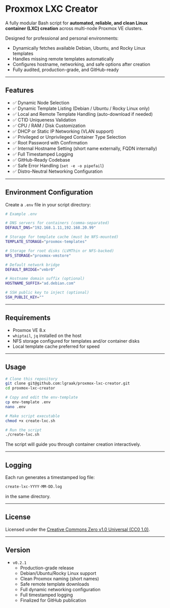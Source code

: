 # Proxmox LXC Creator

A fully modular Bash script for **automated, reliable, and clean Linux container (LXC) creation** across multi-node Proxmox VE clusters.

Designed for professional and personal environments:
- Dynamically fetches available Debian, Ubuntu, and Rocky Linux templates
- Handles missing remote templates automatically
- Configures hostname, networking, and safe options after creation
- Fully audited, production-grade, and GitHub-ready

---

## Features

- ✅ Dynamic Node Selection
- ✅ Dynamic Template Listing (Debian / Ubuntu / Rocky Linux only)
- ✅ Local and Remote Template Handling (auto-download if needed)
- ✅ CTID Uniqueness Validation
- ✅ CPU / RAM / Disk Customization
- ✅ DHCP or Static IP Networking (VLAN support)
- ✅ Privileged or Unprivileged Container Type Selection
- ✅ Root Password with Confirmation
- ✅ Internal Hostname Setting (short name externally, FQDN internally)
- ✅ Full Timestamped Logging
- ✅ GitHub-Ready Codebase
- ✅ Safe Error Handling (`set -e -o pipefail`)
- ✅ Distro-Neutral Networking Configuration

---

## Environment Configuration

Create a `.env` file in your script directory:

```bash
# Example .env

# DNS servers for containers (comma-separated)
DEFAULT_DNS="192.168.1.11,192.168.20.99"

# Storage for template cache (must be NFS-mounted)
TEMPLATE_STORAGE="proxmox-templates"

# Storage for root disks (LVMThin or NFS-backed)
NFS_STORAGE="proxmox-vmstore"

# Default network bridge
DEFAULT_BRIDGE="vmbr0"

# Hostname domain suffix (optional)
HOSTNAME_SUFFIX="ad.debian.com"

# SSH public key to inject (optional)
SSH_PUBLIC_KEY=""
```

---

## Requirements

- Proxmox VE 8.x
- `whiptail`, `jq` installed on the host
- NFS storage configured for templates and/or container disks
- Local template cache preferred for speed

---

## Usage

```bash
# Clone this repository
git clone git@github.com:lgraak/proxmox-lxc-creator.git
cd proxmox-lxc-creator

# Copy and edit the env-template
cp env-template .env
nano .env

# Make script executable
chmod +x create-lxc.sh

# Run the script
./create-lxc.sh
```

The script will guide you through container creation interactively.

---

## Logging

Each run generates a timestamped log file:

```bash
create-lxc-YYYY-MM-DD.log
```

in the same directory.

---

## License

Licensed under the [Creative Commons Zero v1.0 Universal (CC0 1.0)](LICENSE).

---

## Version

- `v0.2.1`
  - Production-grade release
  - Debian/Ubuntu/Rocky Linux support
  - Clean Proxmox naming (short names)
  - Safe remote template downloads
  - Full dynamic networking configuration
  - Full timestamped logging
  - Finalized for GitHub publication

